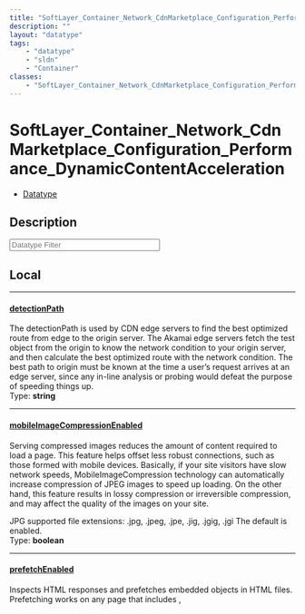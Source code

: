 ```yaml
---
title: "SoftLayer_Container_Network_CdnMarketplace_Configuration_Performance_DynamicContentAcceleration"
description: ""
layout: "datatype"
tags:
    - "datatype"
    - "sldn"
    - "Container"
classes:
    - "SoftLayer_Container_Network_CdnMarketplace_Configuration_Performance_DynamicContentAcceleration"
---
```


# SoftLayer_Container_Network_CdnMarketplace_Configuration_Performance_DynamicContentAcceleration
<div id='service-datatype'>
    <ul id='sldn-reference-tabs'>
        <li id='datatype'> <a href='/reference/datatypes/SoftLayer_Container_Network_CdnMarketplace_Configuration_Performance_DynamicContentAcceleration' >Datatype</a></li>
    </ul>
</div>

## Description 






<!-- Filer BEGIN -->
<div class="view-filters">
        <div class="clearfix">
            <div class="search-input-box">
                <input placeholder="Datatype Filter" onkeyup="titleSearch(inputId='prop-input', divId='properties', elementClass='prop-row')" 
                    type="text" id="prop-input" value="" size="30" maxlength="128" class="form-text">
            </div>
        </div>
</div>
<!-- Filer END -->

<div id="properties" class="content">
<div id="localProperties" class="prop-content" >

## Local
<div class="prop-row">

-----
[detectionPath]: #detectionpath
#### [detectionPath]
The detectionPath is used by CDN edge servers to find the best optimized route from edge to the origin server. The Akamai edge servers fetch the test object from the origin to know the network condition to your origin server, and then calculate the best optimized route with the network condition. The best path to origin must be known at the time a user’s request arrives at an edge server, since any in-line analysis or probing would defeat the purpose of speeding things up.   
<span class="type-label">Type: </span>**string**


</div>
<div class="prop-row">

-----
[mobileImageCompressionEnabled]: #mobileimagecompressionenabled
#### [mobileImageCompressionEnabled]
Serving compressed images reduces the amount of content required to load a page. This feature helps offset less robust connections, such as those formed with mobile devices. Basically, if your site visitors have slow network speeds, MobileImageCompression technology can automatically increase compression of JPEG images to speed up loading. On the other hand, this feature results in lossy compression or irreversible compression, and may affect the quality of the images on your site. 

JPG supported file extensions: .jpg, .jpeg, .jpe, .jig, .jgig, .jgi The default is enabled.   
<span class="type-label">Type: </span>**boolean**


</div>
<div class="prop-row">

-----
[prefetchEnabled]: #prefetchenabled
#### [prefetchEnabled]
Inspects HTML responses and prefetches embedded objects in HTML files. Prefetching works on any page that includes <img>, <script>, or <link> tags that specify relative paths. It also works when the resource hostname matches the request domain in the HTML file, and it is part of a fully qualified URI. When set to true, edge servers prefetch objects with the following file extensions: 

aif, aiff, au, avi, bin, bmp, cab, carb, cct, cdf, class, css, doc, dcr, dtd, exe, flv, gcf, gff, gif, grv, hdml, hqx, ico, ini, jpeg, jpg, js, mov, mp3, nc, pct, pdf, png, ppc, pws, swa, swf, txt, vbs, w32, wav, wbmp, wml, wmlc, wmls, wmlsc, xsd, and zip. 

The default is enabled.   
<span class="type-label">Type: </span>**boolean**


</div>
</div>
<!-- LOCAL PROPERTY END -->

</div>


